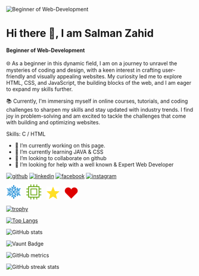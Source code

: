 ![Beginner of Web-Development](https://scontent.fdac160-1.fna.fbcdn.net/v/t39.30808-6/382104757_1751899128593940_8981546062483115637_n.jpg?_nc_cat=109&ccb=1-7&_nc_sid=783fdb&_nc_eui2=AeHkbm4zxzUjVfohJ3f4URYAU8VQy02MstBTxVDLTYyy0OQF4W51DdvQfoDw9XR77wavkm9tEV19lNlyRccOoPVN&_nc_ohc=agQhpSDaPywAX_1Z-eL&_nc_ht=scontent.fdac160-1.fna&oh=00_AfAisgCUGLrwxJFDWJbXbFtP5QpMqa8b5AFtqS9yI4dNng&oe=658D3A07)

# Hi there 👋, I am Salman Zahid
#### Beginner of Web-Development


🌐 As a beginner in this dynamic field, I am on a journey to unravel the mysteries of coding and design, with a keen interest in crafting user-friendly and visually appealing websites. My curiosity led me to explore HTML, CSS, and JavaScript, the building blocks of the web, and I am eager to expand my skills further.

📚 Currently, I'm immersing myself in online courses, tutorials, and coding challenges to sharpen my skills and stay updated with industry trends. I find joy in problem-solving and am excited to tackle the challenges that come with building and optimizing websites.

Skills: C / HTML

- 🔭 I’m currently working on this page. 
- 🌱 I’m currently learning JAVA & CSS 
- 👯 I’m looking to collaborate on github 
- 🤔 I’m looking for help with a well known & Expert Web Developer 


[<img src='https://cdn.jsdelivr.net/npm/simple-icons@3.0.1/icons/github.svg' alt='github' height='40'>](https://github.com/SalmanZahid00100)  [<img src='https://cdn.jsdelivr.net/npm/simple-icons@3.0.1/icons/linkedin.svg' alt='linkedin' height='40'>](https://www.linkedin.com/in/salman-frashi/)  [<img src='https://cdn.jsdelivr.net/npm/simple-icons@3.0.1/icons/facebook.svg' alt='facebook' height='40'>](https://www.facebook.com/salman.zahid.1835)  [<img src='https://cdn.jsdelivr.net/npm/simple-icons@3.0.1/icons/instagram.svg' alt='instagram' height='40'>](https://www.instagram.com/_sallu.vai_/)  

<a href='https://archiveprogram.github.com/'><img src='https://raw.githubusercontent.com/acervenky/animated-github-badges/master/assets/acbadge.gif' width='40' height='40'></a> <a href='https://docs.github.com/en/developers'><img src='https://raw.githubusercontent.com/acervenky/animated-github-badges/master/assets/devbadge.gif' width='40' height='40'></a> <a href='https://stars.github.com/'><img src='https://raw.githubusercontent.com/acervenky/animated-github-badges/master/assets/starbadge.gif' width='35' height='35'></a> <a href='https://docs.github.com/en/github/supporting-the-open-source-community-with-github-sponsors'><img src='https://raw.githubusercontent.com/acervenky/animated-github-badges/master/assets/sponsorbadge.gif' width='35' height='35'></a> 

[![trophy](https://github-profile-trophy.vercel.app/?username=SalmanZahid00100)](https://github.com/ryo-ma/github-profile-trophy)

[![Top Langs](https://github-readme-stats.vercel.app/api/top-langs/?username=SalmanZahid00100)](https://github.com/anuraghazra/github-readme-stats)

![GitHub stats](https://github-readme-stats.vercel.app/api?username=SalmanZahid00100&show_icons=true)  

![Vaunt Badge](https://api.vaunt.dev/v1/github/entities/SalmanZahid00100/contributions?format=svg&private=false)  

![GitHub metrics](https://metrics.lecoq.io/SalmanZahid00100)  

![GitHub streak stats](https://streak-stats.demolab.com/?user=SalmanZahid00100)  

